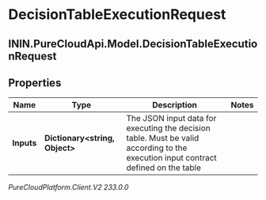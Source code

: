 # DecisionTableExecutionRequest

## ININ.PureCloudApi.Model.DecisionTableExecutionRequest

## Properties

|Name | Type | Description | Notes|
|------------ | ------------- | ------------- | -------------|
| **Inputs** | **Dictionary&lt;string, Object&gt;** | The JSON input data for executing the decision table. Must be valid according to the execution input contract defined on the table | |



_PureCloudPlatform.Client.V2 233.0.0_
